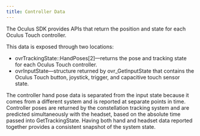 ```yaml
---
title: Controller Data
---
```


The Oculus SDK provides APIs that return the position and state for each Oculus Touch controller. 

This data is exposed through two locations:

* ovrTrackingState::HandPoses[2]—returns the pose and tracking state for each Oculus Touch controller.
* ovrInputState—structure returned by ovr\_GetInputState that contains the Oculus Touch button, joystick, trigger, and capacitive touch sensor state. 


The controller hand pose data is separated from the input state because it comes from a different system and is reported at separate points in time. Controller poses are returned by the constellation tracking system and are predicted simultaneously with the headset, based on the absolute time passed into GetTrackingState. Having both hand and headset data reported together provides a consistent snapshot of the system state. 
